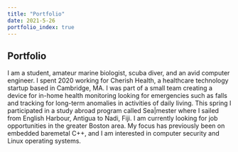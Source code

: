 ```yaml
---
title: "Portfolio"
date: 2021-5-26
portfolio_index: true
---
```


## Portfolio
I am a student, amateur marine biologist, scuba diver, and an avid computer engineer. I spent 2020 working for Cherish Health, a healthcare technology startup based in Cambridge, MA.  I was part of a small team creating a device for in-home health monitoring looking for emergencies such as falls and tracking for long-term anomalies in activities of daily living. This spring I participated in a study abroad program called Sea|mester where I sailed from English Harbour, Antigua to Nadi, Fiji. I am currently looking for job opportunities in the greater Boston area. My focus has previously been on embedded baremetal C++, and I am interested in computer security and Linux operating systems.

<PortfolioIndex />


